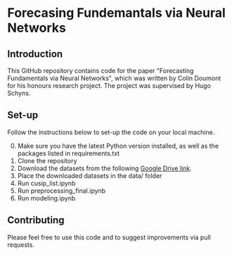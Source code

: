 # Forecasing Fundemantals via Neural Networks

## Introduction
This GitHub repository contains code for the paper "Forecasting Fundamentals via Neural Networks", which was written by Colin Doumont for his honours research project. The project was supervised by Hugo Schyns.

## Set-up
Follow the instructions below to set-up the code on your local machine.

0. Make sure you have the latest Python version installed, as well as the packages listed in requirements.txt
1. Clone the repository
2. Download the datasets from the following [Google Drive link](https://drive.google.com/drive/folders/1CSm2rkKvS95Wh4UkLh4Ks2WVfW-UxxyH?usp=sharing).
3. Place the downloaded datasets in the data/ folder
4. Run cusip_list.ipynb
5. Run preprocessing_final.ipynb
6. Run modeling.ipynb

## Contributing
Please feel free to use this code and to suggest improvements via pull requests.
